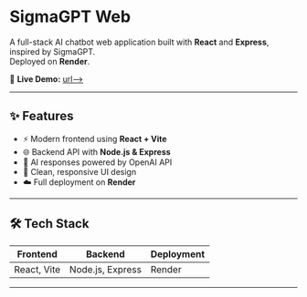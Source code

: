 # SigmaGPT Web

A full-stack AI chatbot web application built with **React** and **Express**, inspired by SigmaGPT.  
Deployed on **Render**.

🚀 **Live Demo:** [url-->](https://sigmagpt-web.onrender.com/)

---

## ✨ Features

- ⚡ Modern frontend using **React + Vite**  
- 🌐 Backend API with **Node.js & Express**  
- 🤖 AI responses powered by OpenAI API  
- 🧭 Clean, responsive UI design  
- ☁️ Full deployment on **Render**

---

## 🛠️ Tech Stack

| Frontend | Backend | Deployment |
|----------|---------|------------|
| React, Vite | Node.js, Express | Render |

---
